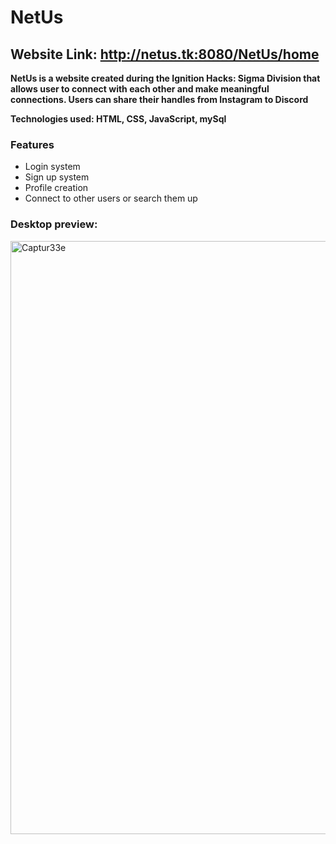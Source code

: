 # NetUs 
## Website Link: http://netus.tk:8080/NetUs/home ## 
**NetUs is a website created during the Ignition Hacks: Sigma Division that allows user to connect with each other and make meaningful connections. Users can share their handles from Instagram to Discord**

**Technologies used: HTML, CSS, JavaScript, mySql**

### Features ###
- Login system
- Sign up system
- Profile creation
- Connect to other users or search them up

### Desktop preview: ###
<img width="949" alt="Captur33e" src="https://user-images.githubusercontent.com/56855196/187039863-3ddfd001-7949-483b-bee6-39484a7d8c4c.PNG">
